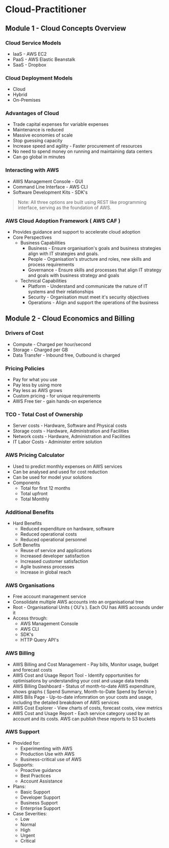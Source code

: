 # Cloud-Practitioner

## Module 1 - Cloud Concepts Overview
### Cloud Service Models
* IaaS - AWS EC2
* PaaS - AWS Elastic Beanstalk
* SaaS - Dropbox

### Cloud Deployment Models
* Cloud
* Hybrid
* On-Premises

### Advantages of Cloud
* Trade capital expenses for variable expenses
* Maintenance is reduced
* Massive economies of scale
* Stop guessing capacity
* Increase speed and agility - Faster procurement of resources
* No need to spend money on running and maintaining data centers
* Can go global in minutes

### Interacting with AWS
* AWS Management Console - GUI
* Command Line Interface - AWS CLI
* Software Development Kits - SDK's
> Note: All three options are built using REST like programming interface, serving as the foundation of AWS.

### AWS Cloud Adoption Framework ( AWS CAF )
* Provides guidance and support to accelerate cloud adoption
* Core Perspectives
  * Business Capabilities
    * Business - Ensure organisation's goals and business strategies align with IT strategies and goals.
    * People - Organisation's structure and roles, new skills and process requirements
    * Governance - Ensure skills and processes that align IT strategy and goals with business strategy and goals
  * Technical Capabilities
    * Platform - Understand and communicate the nature of IT systems and their relationships
    * Security - Organisation must meet it's security objectives
    * Operations - Align and support the operations of the business

## Module 2 - Cloud Economics and Billing
### Drivers of Cost 
* Compute - Charged per hour/second
* Storage - Charged per GB
* Data Transfer - Inbound free, Outbound is charged

### Pricing Policies 
* Pay for what you use
* Pay less by using more
* Pay less as AWS grows
* Custom pricing - for unique requirements
* AWS Free tier - gain hands-on experience

### TCO - Total Cost of Ownership
* Server costs - Hardware, Software and Physical costs
* Storage costs - Hardware, Administration and Facilities
* Network costs - Hardware, Administration and Facilities
* IT Labor Costs - Administer entire solution

### AWS Pricing Calculator
* Used to predict monthly expenses on AWS services
* Can be analysed and used for cost reduction
* Can be used for model your solutions
* Components
  * Total for first 12 months
  * Total upfront
  * Total Monthly

### Additional Benefits
* Hard Benefits
  * Reduced expenditure on hardware, software
  * Reduced operational costs
  * Reduced operational personnel
* Soft Benefits
  * Reuse of service and applications
  * Increased developer satisfaction
  * Increased customer satisfaction
  * Agile business processes
  * Increase in global reach

### AWS Organisations
* Free account management service
* Consolidate multiple AWS accounts into an organisational tree
* Root - Organisational Units ( OU's ). Each OU has AWS accounds under it
* Access through:
  * AWS Management Console
  * AWS CLI
  * SDK's
  * HTTP Query API's

### AWS Billing 
* AWS Billing and Cost Management - Pay bills, Monitor usage, budget and forecast costs
* AWS Cost and Usage Report Tool - Identify opportunities for optimisations by understanding your cost and usage data trends
* AWS Billing Dashboard - Status of month-to-date AWS expenditure, shows graphs ( Spend Summary, Month-to-Date Spend by Service )
* AWS Bills Page - Up-to-date infomration on your costs and usage, including the detailed breakdown of AWS services
* AWS Cost Explorer - View charts of costs, forecast costs, view metrics
* AWS Cost and Usage Report - Each service category used by an account and its costs. AWS can publish these reports to S3 buckets

### AWS Support
* Provided for:
  * Experimenting with AWS
  * Production Use with AWS
  * Business-critical use of AWS
* Supports:
  * Proactive guidance
  * Best Practices
  * Account Assistance
* Plans:
  * Basic Support
  * Developer Support
  * Business Support
  * Enterprise Support
* Case Severities:
  * Low
  * Normal
  * High
  * Urgent
  * Critical



